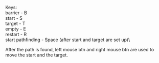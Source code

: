 Keys:\
barrier - B\
start - S\
target - T\
empty - E\
restart - R\
start pathfinding - Space (after start and target are set up)\

After the path is found, left mouse btn and right mouse btn are used to move the start and the target.
